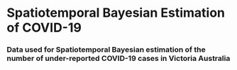 # Spatiotemporal Bayesian Estimation of COVID-19

### Data used for Spatiotemporal Bayesian estimation of the number of under-reported COVID-19 cases in Victoria Australia
